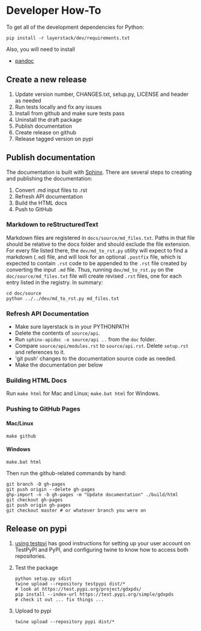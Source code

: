 # Developer How-To

To get all of the development dependencies for Python:

```
pip install -r layerstack/dev/requirements.txt
```

Also, you will need to install

- [pandoc](https://pandoc.org/installing.html)

## Create a new release

1. Update version number, CHANGES.txt, setup.py, LICENSE and header as needed
2. Run tests locally and fix any issues
3. Install from github and make sure tests pass 
4. Uninstall the draft package
5. Publish documentation
6. Create release on github
7. Release tagged version on pypi
    
## Publish documentation

The documentation is built with [Sphinx](http://sphinx-doc.org/index.html). There are several steps to creating and publishing the documentation:

1. Convert .md input files to .rst
2. Refresh API documentation
3. Build the HTML docs
4. Push to GitHub

### Markdown to reStructuredText

Markdown files are registered in `docs/source/md_files.txt`. Paths in that file should be relative to the docs folder and should exclude the file extension. For every file listed there, the `dev/md_to_rst.py` utility will expect to find a markdown (`.md`) file, and will look for an optional `.postfix` file, which is expected to contain `.rst` code to be appended to the `.rst` file created by converting the input `.md` file. Thus, running `dev/md_to_rst.py` on the `doc/source/md_files.txt` file will create revised `.rst` files, one for each entry listed in the registry. In summary:

```
cd doc/source
python ../../dev/md_to_rst.py md_files.txt
```

### Refresh API Documentation

- Make sure layerstack is in your PYTHONPATH
- Delete the contents of `source/api`.
- Run `sphinx-apidoc -o source/api ..` from the `doc` folder.
- Compare `source/api/modules.rst` to `source/api.rst`. Delete `setup.rst` and references to it.
- 'git push' changes to the documentation source code as needed.
- Make the documentation per below

### Building HTML Docs

Run `make html` for Mac and Linux; `make.bat html` for Windows.

### Pushing to GitHub Pages

#### Mac/Linux

```
make github
```

#### Windows

```
make.bat html
```

Then run the github-related commands by hand:

```
git branch -D gh-pages
git push origin --delete gh-pages
ghp-import -n -b gh-pages -m "Update documentation" ./build/html
git checkout gh-pages
git push origin gh-pages
git checkout master # or whatever branch you were on
```

## Release on pypi

1. [using testpyi](https://packaging.python.org/guides/using-testpypi/) has good instructions for setting up your user account on TestPyPI and PyPI, and configuring twine to know how to access both repositories.
2. Test the package

    ```
    python setup.py sdist
    twine upload --repository testpypi dist/*
    # look at https://test.pypi.org/project/gdxpds/
    pip install --index-url https://test.pypi.org/simple/gdxpds
    # check it out ... fix things ...
    ```

3. Upload to pypi

    ```
    twine upload --repository pypi dist/*
    ```
